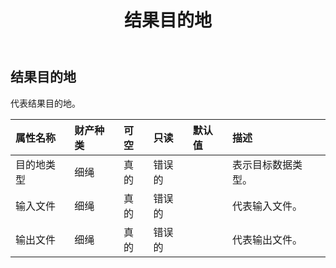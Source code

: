 ﻿---
title: 结果目的地
second_title: Aspose.Cells Cloud Documen
type: docs
url: /zh/specification/model/resultdestination/
description: Aspose.Cells 云模型规范：ResultDestination。轻松处理 Excel 和其他电子表格文档，具有打开、生成、编辑、拆分、合并、比较和转换等功能
kwords: Excel，Office，电子表格，云 REST API，结果目标
weight: 50
---
## **结果目的地**

代表结果目的地。

|属性名称|财产种类|可空|只读|默认值|描述|
|:- |:- |:- |:- |:- |:- |
|目的地类型|细绳|真的|错误的||表示目标数据类型。|
|输入文件|细绳|真的|错误的||代表输入文件。|
|输出文件|细绳|真的|错误的||代表输出文件。|

